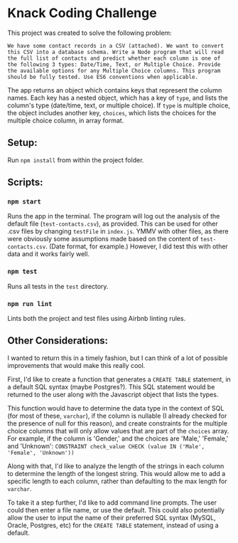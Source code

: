 # Knack Coding Challenge
This project was created to solve the following problem:
```
We have some contact records in a CSV (attached). We want to convert this CSV into a database schema. Write a Node program that will read the full list of contacts and predict whether each column is one of the following 3 types: Date/Time, Text, or Multiple Choice. Provide the available options for any Multiple Choice columns. This program should be fully tested. Use ES6 conventions when applicable.
```

The app returns an object which contains keys that represent the column names. Each key has a nested object, which has a key of `type`, and lists the column's type (date/time, text, or multiple choice). If `type` is multiple choice, the object includes another key, `choices`, which lists the choices for the multiple choice column, in array format.

## Setup:
Run `npm install` from within the project folder.


## Scripts:

### `npm start`
Runs the app in the terminal. The program will log out the analysis of the default file (`test-contacts.csv`), as provided. This can be used for other .csv files by changing `testFile` in `index.js`. YMMV with other files, as there were obviously some assumptions made based on the content of `test-contacts.csv`. (Date format, for example.) However, I did test this with other data and it works fairly well.

### `npm test`
Runs all tests in the `test` directory.

### `npm run lint`
Lints both the project and test files using Airbnb linting rules.

## Other Considerations:
I wanted to return this in a timely fashion, but I can think of a lot of possible improvements that would make this really cool.

First, I'd like to create a function that generates a `CREATE TABLE` statement, in a default SQL syntax (maybe Postgres?). This SQL statement would be returned to the user along with the Javascript object that lists the types.

This function would have to determine the data type in the context of SQL (for most of these, `varchar`), if the column is nullable (I already checked for the presence of null for this reason), and create constraints for the multiple choice columns that will only allow values that are part of the `choices` array. For example, if the column is 'Gender,' and the choices are 'Male,' 'Female,' and 'Unknown':
`CONSTRAINT check_value CHECK (value IN ('Male', 'Female', 'Unknown'))`

Along with that, I'd like to analyze the length of the strings in each column to determine the length of the longest string. This would allow me to add a specific length to each column, rather than defaulting to the max length for `varchar`.

To take it a step further, I'd like to add command line prompts. The user could then enter a file name, or use the default. This could also potentially allow the user to input the name of their preferred SQL syntax (MySQL, Oracle, Postgres, etc) for the `CREATE TABLE` statement, instead of  using a default.
